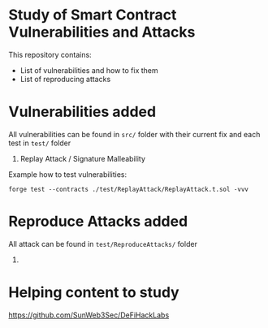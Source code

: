 # Study of Smart Contract Vulnerabilities and Attacks

This repository contains:
- List of vulnerabilities and how to fix them
- List of reproducing attacks

# Vulnerabilities added

All vulnerabilities can be found in `src/` folder with their current fix and each test in `test/` folder

1. Replay Attack / Signature Malleability

Example how to test vulnerabilities:
```
forge test --contracts ./test/ReplayAttack/ReplayAttack.t.sol -vvv
```


# Reproduce Attacks added

All attack can be found in `test/ReproduceAttacks/` folder

1. 



# Helping content to study

https://github.com/SunWeb3Sec/DeFiHackLabs